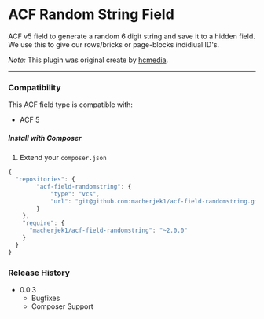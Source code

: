 # ACF Random String Field

ACF v5 field to generate a random 6 digit string and save it to a hidden field.
We use this to give our rows/bricks or page-blocks indidiual ID's.

_Note:_ This plugin was original create by [hcmedia](https://github.com/hcmedia/acf-field-randomstring).

-----------------------

### Compatibility

This ACF field type is compatible with:
* ACF 5


##### Install with Composer

1. Extend your `composer.json`
```javascript
{
  "repositories": {
        "acf-field-randomstring": {
            "type": "vcs",
            "url": "git@github.com:macherjek1/acf-field-randomstring.git"
        }
    },
    "require": {
      "macherjek1/acf-field-randomstring": "~2.0.0"
    }
  }
}
```

### Release History

* 0.0.3
  * Bugfixes
  * Composer Support
